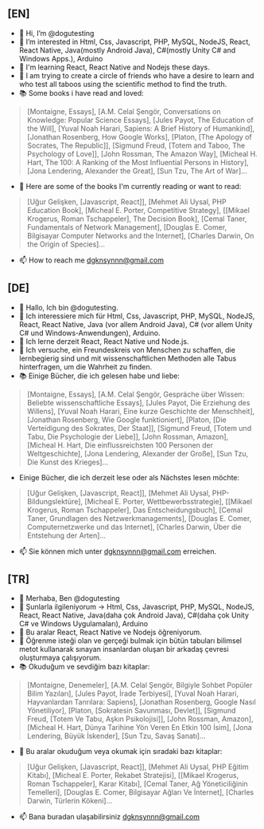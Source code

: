 
## [EN]
- 👋 Hi, I’m @dogutesting
- 👀 I’m interested in Html, Css, Javascript, PHP, MySQL, NodeJS, React, React Native, Java(mostly Android Java), C#(mostly Unity C# and Windows Apps.), Arduino
- 🌱 I'm learning React, React Native and Nodejs these days.
- 🐺 I am trying to create a circle of friends who have a desire to learn and who test all taboos using the scientific method to find the truth.
- 📚 Some books i have read and loved:
> [Montaigne, Essays], [A.M. Celal Şengör, Conversations on Knowledge: Popular Science Essays], [Jules Payot, The Education of the Will], [Yuval Noah Harari, Sapiens: A Brief History of Humankind], [Jonathan Rosenberg, How Google Works], [Platon, [The Apology of Socrates, The Republic]], [Sigmund Freud, [Totem and Taboo, The Psychology of Love]], [John Rossman, The Amazon Way], [Micheal H. Hart, The 100: A Ranking of the Most Influential Persons in History], [Jona Lendering, Alexander the Great], [Sun Tzu, The Art of War]...
- 📖 Here are some of the books I'm currently reading or want to read:
> [Uğur Gelişken, [Javascript, React]], [Mehmet Ali Uysal, PHP Education Book], [Micheal E. Porter, Competitive Strategy], [[Mikael Krogerus, Roman Tschappeler], The Decision Book], [Cemal Taner,  Fundamentals of Network Management], [Douglas E. Comer, Bilgisayar Computer Networks and the Internet], [Charles Darwin, On the Origin of Species]...
- 📫 How to reach me dgknsynnn@gmail.com

## [DE]
- 👋 Hallo, Ich bin @dogutesting.
- 👀 Ich interessiere mich für Html, Css, Javascript, PHP, MySQL, NodeJS, React, React Native, Java (vor allem Android Java), C# (vor allem Unity C# und Windows-Anwendungen), Arduino.
- 🌱 Ich lerne derzeit React, React Native und Node.js.
- 🐺 Ich versuche, ein Freundeskreis von Menschen zu schaffen, die lernbegierig sind und mit wissenschaftlichen Methoden alle Tabus hinterfragen, um die Wahrheit zu finden.
- 📚 Einige Bücher, die ich gelesen habe und liebe:
> [Montaigne, Essays], [A.M. Celal Şengör, Gespräche über Wissen: Beliebte wissenschaftliche Essays], [Jules Payot, Die Erziehung des Willens], [Yuval Noah Harari, Eine kurze Geschichte der Menschheit], [Jonathan Rosenberg, Wie Google funktioniert], [Platon, [Die Verteidigung des Sokrates, Der Staat]], [Sigmund Freud, [Totem und Tabu, Die Psychologie der Liebe]], [John Rossman, Amazon], [Micheal H. Hart, Die einflussreichsten 100 Personen der Weltgeschichte], [Jona Lendering, Alexander der Große], [Sun Tzu, Die Kunst des Krieges]...
-  Einige Bücher, die ich derzeit lese oder als Nächstes lesen möchte:
> [Uğur Gelişken, [Javascript, React]], [Mehmet Ali Uysal, PHP-Bildungslektüre], [Micheal E. Porter, Wettbewerbsstrategie], [[Mikael Krogerus, Roman Tschappeler], Das Entscheidungsbuch], [Cemal Taner, Grundlagen des Netzwerkmanagements], [Douglas E. Comer, Computernetzwerke und das Internet], [Charles Darwin, Über die Entstehung der Arten]...
- 📫 Sie können mich unter dgknsynnn@gmail.com erreichen.

## [TR]
- 👋 Merhaba, Ben @dogutesting
- 👀 Şunlarla ilgileniyorum -> Html, Css, Javascript, PHP, MySQL, NodeJS, React, React Native, Java(daha çok Android Java), C#(daha çok Unity C# ve Windows Uygulamaları), Arduino
- 🌱 Bu aralar React, React Native ve Nodejs öğreniyorum.
- 🐺 Öğrenme isteği olan ve gerçeği bulmak için bütün tabuları bilimsel metot kullanarak sınayan insanlardan oluşan bir arkadaş çevresi oluşturmaya çalışıyorum.
- 📚 Okuduğum ve sevdiğim bazı kitaplar:
> [Montaigne, Denemeler], [A.M. Celal Şengör, Bilgiyle Sohbet Popüler Bilim Yazıları], [Jules Payot, İrade Terbiyesi], [Yuval Noah Harari, Hayvanlardan Tanrılara: Sapiens], [Jonathan Rosenberg, Google Nasıl Yönetiliyor], [Platon, [Sokratesin Savunması, Devlet]], [Sigmund Freud, [Totem Ve Tabu, Aşkın Psikolojisi]], [John Rossman, Amazon], [Micheal H. Hart, Dünya Tarihine Yön Veren En Etkin 100 İsim], [Jona Lendering, Büyük İskender], [Sun Tzu, Savaş Sanatı]...
- 📖 Bu aralar okuduğum veya okumak için sıradaki bazı kitaplar:
> [Uğur Gelişken, [Javascript, React]], [Mehmet Ali Uysal, PHP Eğitim Kitabı], [Micheal E. Porter, Rekabet Stratejisi], [[Mikael Krogerus, Roman Tschappeler], Karar Kitabı], [Cemal Taner, Ağ Yöneticiliğinin Temelleri], [Douglas E. Comer, Bilgisayar Ağları Ve İnternet], [Charles Darwin, Türlerin Kökeni]...
- 📫 Bana buradan ulaşabilirsiniz dgknsynnn@gmail.com

<!---
dogutesting/dogutesting is a ✨ special ✨ repository because its `README.md` (this file) appears on your GitHub profile.
You can click the Preview link to take a look at your changes.
--->
